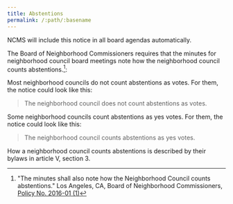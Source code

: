 ```yaml
---
title: Abstentions
permalink: /:path/:basename
---
```


<aside class="callout" role="complementary" markdown="1">
NCMS will include
this notice
in all board agendas
automatically.
</aside>

The Board
of Neighborhood Commissioners requires
that the minutes
for neighborhood council
board meetings
note how the neighborhood council
counts abstentions.[^boncabstentions]:

Most neighborhood councils
do not count
abstentions as votes.
For them,
the notice
could look
like this:

> The neighborhood council does not count abstentions as votes.

Some neighborhood councils
count abstentions
as yes votes.
For them,
the notice
could look
like this:

> The neighborhood council counts abstentions as yes votes.

How a neighborhood council
counts abstentions
is described
by their bylaws
in article V, section 3.

[^boncabstentions]:
    "The minutes shall also
    note how
    the Neighborhood Council
    counts abstentions."
    Los Angeles, CA,
    Board of Neighborhood Commissioners,
    [Policy No. 2016-01 (1)](https://empowerla.org/wp-content/uploads/2019/03/Amended-Minutes-Policy-Resolution1-03.18.19.pdf)
